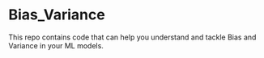 # Bias_Variance
This repo contains code that can help you understand and tackle Bias and Variance in your ML models. 
